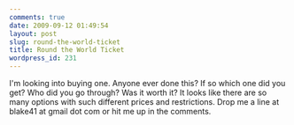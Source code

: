 ```yaml
---
comments: true
date: 2009-09-12 01:49:54
layout: post
slug: round-the-world-ticket
title: Round the World Ticket
wordpress_id: 231
---
```


I'm looking into buying one.  Anyone ever done this?  If so which one did you get?  Who did you go through? Was it worth it?  It looks like there are so many options with such different prices and restrictions.  Drop me a line at blake41 at gmail dot com or hit me up in the comments.
